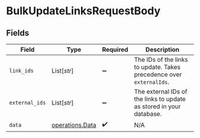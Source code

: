# BulkUpdateLinksRequestBody


## Fields

| Field                                                                | Type                                                                 | Required                                                             | Description                                                          |
| -------------------------------------------------------------------- | -------------------------------------------------------------------- | -------------------------------------------------------------------- | -------------------------------------------------------------------- |
| `link_ids`                                                           | List[*str*]                                                          | :heavy_minus_sign:                                                   | The IDs of the links to update. Takes precedence over `externalIds`. |
| `external_ids`                                                       | List[*str*]                                                          | :heavy_minus_sign:                                                   | The external IDs of the links to update as stored in your database.  |
| `data`                                                               | [operations.Data](../../models/operations/data.md)                   | :heavy_check_mark:                                                   | N/A                                                                  |